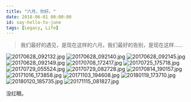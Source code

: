 ```yaml
---
title: "六月，你好。"
date: 2018-06-01 00:00:00
id: say-hello-to-june
tags: [Legacy, Life]
---
```


> 我们最好的遇见，是现在这样的六月。我们最好的告别，是现在这样……

![20170628_092132.jpg](/resources/legacy/5b1276565e9d0.jpg)
![20170628_092140.jpg](/resources/legacy/5b1276566307f.jpg)
![20170628_092145.jpg](/resources/legacy/5b127655df58a.jpg)
![20170628_092149.jpg](/resources/legacy/5b127655d5d1a.jpg)
![20170708_172417.jpg](/resources/legacy/5b12765b4f7e1.jpg)
![20170725_175718.jpg](/resources/legacy/5b127657017cf.jpg)
![20170729_055524.jpg](/resources/legacy/5b1276563de4b.jpg)
![20170729_082728.jpg](/resources/legacy/5b12765f9ecdb.jpg)
![20170814_190157.jpg](/resources/legacy/5b127656f3277.jpg)
![20171016_173858.jpg](/resources/legacy/5b12765603145.jpg)
![20171103_194608.jpg](/resources/legacy/5b1276ec6ce44.jpg)
![20180119_173710.jpg](/resources/legacy/5b1276edd285d.jpg)
![20180120_185735.jpg](/resources/legacy/5b1276edde128.jpg)
![20171115_081827.jpg](/resources/legacy/5b1276eea53b8.jpg)

没红眼。
